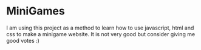 # MiniGames
I am using this project as a method to learn how to use javascript, html and css to make a minigame website. It is not very good but consider giving me good votes :)